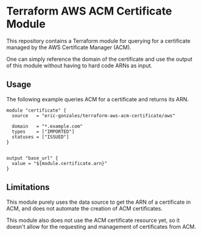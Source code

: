 # Terraform AWS ACM Certificate Module

This repository contains a Terraform module for querying for a certificate managed by the AWS Certificate Manager (ACM). 

One can simply reference the domain of the certificate and use the output of this module without having to hard code ARNs as input. 

## Usage

The following example queries ACM for a certificate and returns its ARN.

```hcl
module "certificate" {
  source   = "eric-gonzales/terraform-aws-acm-certificate/aws"

  domain   = "*.example.com"
  types    = ["IMPORTED"]
  statuses = ["ISSUED"]
}


output "base_url" {
  value = "${module.certificate.arn}"
}
```

## Limitations

This module purely uses the data source to get the ARN of a certificate in ACM, and does not automate the creation of ACM certificates. 

This module also does not use the ACM certificate resource yet, so it doesn't allow for the requesting and management of certificates from ACM. 
